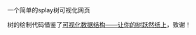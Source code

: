 一个简单的splay树可视化网页

树的绘制代码借鉴了[可视化数据结构——让你的树跃然纸上](https://blog.csdn.net/weixin_42684490/article/details/123780800?fromshare=blogdetail&sharetype=blogdetail&sharerId=123780800&sharerefer=PC&sharesource=m0_69130707&sharefrom=from_link)，致谢！
